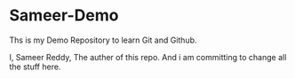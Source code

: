 # Sameer-Demo
Ths is my Demo Repository to learn Git and Github.

I, Sameer Reddy, The auther of this repo. And i am committing to change all the stuff here.
